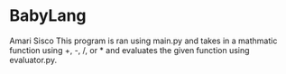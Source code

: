 # BabyLang
Amari Sisco
  This program is ran using main.py and takes in a mathmatic function using +, -, /, or * and evaluates the given function
  using evaluator.py.
